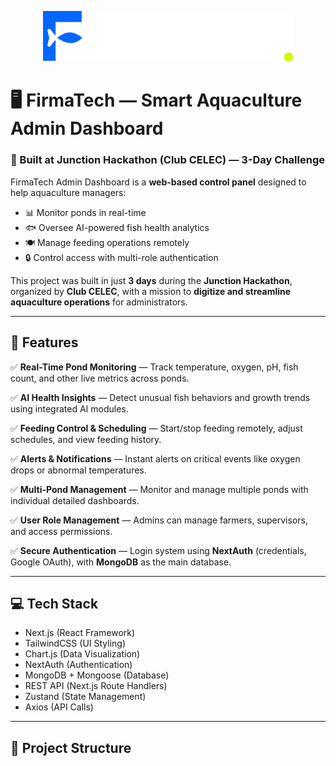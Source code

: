 <p align="center">
  <img src="public/Group 1171274914.png" width="400" />
</p>

# 🖥️ FirmaTech — Smart Aquaculture Admin Dashboard

### 🚀 Built at Junction Hackathon (Club CELEC) — 3-Day Challenge

FirmaTech Admin Dashboard is a **web-based control panel** designed to help aquaculture managers:

- 📊 Monitor ponds in real-time
- 🐟 Oversee AI-powered fish health analytics
- 🍽️ Manage feeding operations remotely
- 🔒 Control access with multi-role authentication

This project was built in just **3 days** during the **Junction Hackathon**, organized by **Club CELEC**, with a mission to **digitize and streamline aquaculture operations** for administrators.

---

## 🎯 Features

✅ **Real-Time Pond Monitoring** — Track temperature, oxygen, pH, fish count, and other live metrics across ponds.

✅ **AI Health Insights** — Detect unusual fish behaviors and growth trends using integrated AI modules.

✅ **Feeding Control & Scheduling** — Start/stop feeding remotely, adjust schedules, and view feeding history.

✅ **Alerts & Notifications** — Instant alerts on critical events like oxygen drops or abnormal temperatures.

✅ **Multi-Pond Management** — Monitor and manage multiple ponds with individual detailed dashboards.

✅ **User Role Management** — Admins can manage farmers, supervisors, and access permissions.

✅ **Secure Authentication** — Login system using **NextAuth** (credentials, Google OAuth), with **MongoDB** as the main database.

---

## 💻 Tech Stack

- Next.js (React Framework)
- TailwindCSS (UI Styling)
- Chart.js (Data Visualization)
- NextAuth (Authentication)
- MongoDB + Mongoose (Database)
- REST API (Next.js Route Handlers)
- Zustand (State Management)
- Axios (API Calls)

---

## 📁 Project Structure

